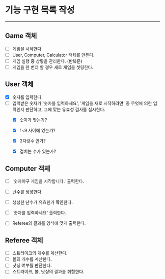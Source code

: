 # 기능 구현 목록 작성

---

## Game 객체
- [ ] 게임을 시작한다. 
- [ ] User, Computer, Calculator 객체를 만든다.
- [ ] 게임 실행 중 상황을 관리한다. (반복문)
- [ ] 게임을 한 번더 할 경우 새로 게임을 셋팅한다.

## User 객체
- [x] 숫자를 입력한다.
- [ ] 입력받은 숫자가 '숫자를 입력하세요', '게임을 새로 시작하려면' 중 무엇에 의한 입력인지 판단하고, 그에 맞는 유효성 검사를 실시한다.
  - [x] 숫자가 맞는가?
  - [x] 1~9 사이에 있는가?
  - [x] 3자릿수 인가?
  - [x] 겹치는 수가 있는가?


## Computer 객체

- [ ] '숫자야구 게임을 시작합니다.' 출력한다.
- [ ] 난수를 생성한다.
- [ ] 생성한 난수가 유효한가 확인한다.
- [ ] '숫자를 입력하세요' 출력한다.
- [ ] Referee의 결과를 양식에 맞게 출력한다.



## Referee 객체

- [ ] 스트라이크의 개수를 계산한다.
- [ ] 볼의 개수를 계산한다.
- [ ] 낫싱 여부를 판단한다.
- [ ] 스트라이크, 볼, 낫싱의 결과를 취합한다.